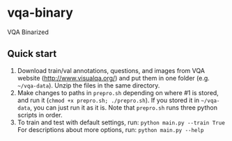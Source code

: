 # vqa-binary
VQA Binarized

## Quick start
1. Download train/val annotations, questions, and images from VQA website (http://www.visualqa.org/) and put them in one folder (e.g. `~/vqa-data`). Unzip the files in the same directory.
2. Make changes to paths in `prepro.sh` depending on where #1 is stored, and run it (`chmod +x prepro.sh; ./prepro.sh`). If you stored it in `~/vqa-data`, you can just run it as it is. Note that `prepro.sh` runs three python scripts in order.
3. To train and test with default settings, run:
```python main.py --train True```
For descriptions about more options, run:
```python main.py --help```
